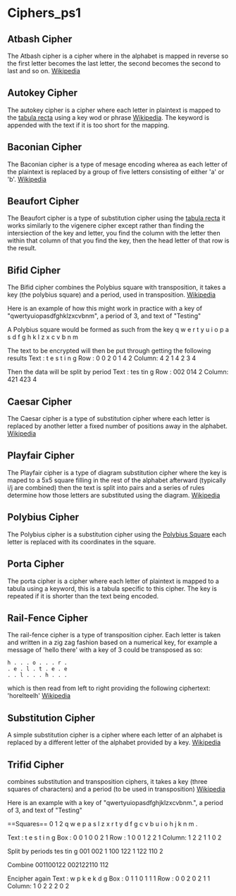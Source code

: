 # Ciphers_ps1

## Atbash Cipher
The Atbash cipher is a cipher where in the alphabet is mapped in reverse so the first letter becomes the last letter, the second becomes the second to last and so on. [Wikipedia](https://en.wikipedia.org/wiki/Atbash)

## Autokey Cipher
The autokey cipher is a cipher where each letter in plaintext is mapped to the [tabula recta](https://en.wikipedia.org/wiki/Tabula_recta) using a key wod or phrase [Wikipedia](https://en.wikipedia.org/wiki/Autokey_cipher). The keyword is appended with the text if it is too short for the mapping. 

## Baconian Cipher
The Baconian cipher is a type of mesage encoding wherea as each letter of the plaintext is replaced by a group of five letters consisting of either 'a' or 'b'. [Wikipedia](https://en.wikipedia.org/wiki/Bacon%27s_cipher)

## Beaufort Cipher
The Beaufort cipher is a type of substitution cipher using the [tabula recta](https://en.wikipedia.org/wiki/Tabula_recta) it works similarly to the vigenere cipher except rather than finding the intersiection of the key and letter, you find the column with the letter then within that column of that you find the key, then the head letter of that row is the result. 

## Bifid Cipher
The Bifid cipher combines the Polybius square with transposition, it takes a key (the polybius square) and a period, used in transposition. [Wikipedia](https://en.wikipedia.org/wiki/Bifid_cipher)

Here is an example of how this might work in practice with a key of "qwertyuiopasdfghklzxcvbnm", a period of 3, and text of "Testing"

A Polybius square would be formed as such from the key
q w e r t
y u i o p
a s d f g
h k l z x
c v b n m

The text to be encrypted will then be put through getting the following results
Text  : t e s t i n g
Row   : 0 0 2 0 1 4 2
Column: 4 2 1 4 2 3 4

Then the data will be split by period
Text  : tes tin g
Row   : 002 014 2
Column: 421 423 4

## Caesar Cipher
The Caesar cipher is a type of substitution cipher where each letter is replaced by another letter a fixed number of positions away in the alphabet. [Wikipedia](https://en.wikipedia.org/wiki/Caesar_cipher)

## Playfair Cipher
The Playfair cipher is a type of diagram substitution cipher where the key is maped to a 5x5 square filling in the rest of the alphabet afterward (typically i/j are combined) then the text is split into pairs and a series of rules determine how those letters are substituted using the diagram. 
[Wikipedia](https://en.wikipedia.org/wiki/Playfair_cipher)

## Polybius Cipher
The Polybius cipher is a substitution cipher using the [Polybius Square](https://en.wikipedia.org/wiki/Polybius_square) each letter is replaced with its coordinates in the square. 

## Porta Cipher
The porta cipher is a cipher where each letter of plaintext is mapped to a tabula using a keyword, this is a tabula specific to this cipher. The key is repeated if it is shorter than the text being encoded. 

## Rail-Fence Cipher
The rail-fence cipher is a type of transposition cipher. Each letter is taken and written in a zig zag fashion based on a numerical key, for example a message of 'hello there' with a key of 3 could be transposed as so:
```
h . . . o . . . r . 
. e . l . t . e . e 
. . l . . . h . . . 
```
which is then read from left to right providing the following ciphertext: 'horelteelh'
[Wikipedia](https://en.wikipedia.org/wiki/Rail_fence_cipher)

## Substitution Cipher
A simple substitution cipher is a cipher where each letter of an alphabet is replaced by a different letter of the alphabet provided by a key. [Wikipedia](https://en.wikipedia.org/wiki/Substitution_cipher)

## Trifid Cipher
combines substitution and transposition ciphers, it takes a key (three squares of characters) and a period (to be used in transposition)
[Wikipedia](https://en.wikipedia.org/wiki/Trifid_cipher)

Here is an example with a key of "qwertyuiopasdfghjklzxcvbnm.", a period of 3, and text of "Testing"

==Squares==
  0       1       2
q w e   p a s   l z x
r t y   d f g   c v b 
u i o   h j k   n m .

Text  : t e s t i n g
Box   : 0 0 1 0 0 2 1
Row   : 1 0 0 1 2 2 1
Column: 1 2 2 1 1 0 2

Split by periods
tes tin g
001 002 1
100 122 1
122 110 2

Combine
001100122 002122110 112

Encipher again
Text  : w p k e k d g
Box   : 0 1 1 0 1 1 1
Row   : 0 0 2 0 2 1 1
Column: 1 0 2 2 2 0 2

